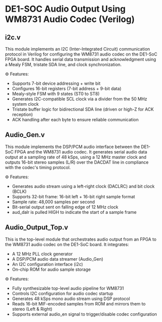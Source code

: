 # DE1-SOC Audio Output Using WM8731 Audio Codec (Verilog)
## i2c.v
This module implements an I2C (Inter-Integrated Circuit) communication protocol in Verilog for configuring the WM8731 audio codec on the DE1-SoC FPGA board. It handles serial data transmission and acknowledgment using a Mealy FSM, tristate SDA line, and clock synchronization.

⚙️ Features:
* Supports 7-bit device addressing + write bit
* Configures 16-bit registers (7-bit address + 9-bit data)
* Mealy-style FSM with 9 states (ST0 to ST8)
* Generates I2C-compatible SCL clock via a divider from the 50 MHz system clock
* Tristate buffer logic for bidirectional SDA line (driven or high-Z for ACK reception)
* ACK handling after each byte to ensure reliable communication

## Audio_Gen.v 
This module implements the DSP/PCM audio interface between the DE1-SoC FPGA and the WM8731 audio codec. It generates serial audio data output at a sampling rate of 48 kSps, using a 12 MHz master clock and outputs 16-bit stereo samples (L/R) over the DACDAT line in compliance with the codec's timing protocol.

⚙️ Features:
* Generates audio stream using a left-right clock (DACLRC) and bit clock (BCLK)
* Supports 32-bit frame: 16-bit left + 16-bit right sample format
* Sample rate: 48,000 samples per second
* Bit-serial output sent on falling edge of 12 MHz clock
* aud_dalr is pulled HIGH to indicate the start of a sample frame

## Audio_Output_Top.v
This is the top-level module that orchestrates audio output from an FPGA to the WM8731 audio codec on the DE1-SoC board. It integrates:
* A 12 MHz PLL clock generator
* A DSP/PCM audio data streamer (Audio_Gen)
* An I2C configuration interface (i2c)
* On-chip ROM for audio sample storage

⚙️ Features:
* Fully synthesizable top-level audio pipeline for WM8731
* Controls I2C configuration for audio codec startup
* Generates 48 kSps mono audio stream using DSP protocol
* Reads 16-bit MIF-encoded samples from ROM and mirrors them to stereo (Left & Right)
* Supports external audio_en signal to trigger/disable codec configuration
